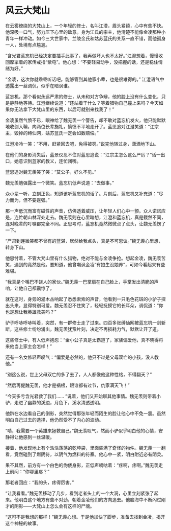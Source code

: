 # 风云大梵山

在云雾缭绕的大梵山上，一个年轻的修士，名叫江澄，眉头紧锁，心中有些不快。他深吸一口气，努力压下心里的敌意。身为江氏的宗主，他清楚不能像金凌那种小青年一样冲动。如今三大世家中，兰陵金氏和姑苏蓝氏的关系一直不错，而他孤身一人，处境有点尴尬。

“含光君蓝忘机已经决定要插手此事了，我再做坏人也不太好。”江澄想着，慢慢收回摩挲着的家传戒指“紫电”。他心想：“不要轻易动手，没把握的话，还是稳住情绪为好。”

“金凌，这次你就乖乖听话吧。能够管到其他家小辈，也是很难得的。” 江澄语气中透露出一丝调侃，似乎在暗讽谁。

蓝忘机，那个看似永远严肃的修士，从未和对方争辩，他的脸上没有什么变化，只是静静地等待。江澄继续说道：“还站着干什么？等着猎物自己撞上来吗？今天如果你无法拿下大梵山里的东西，以后可就别来找我了！”

金凌虽然气愤不已，眼神给了魏无羡一个警告，却不敢对蓝忘机发火，他只能默默地收剑入鞘，向两位长辈施礼，愤愤不平地走开了。蓝思追对江澄笑道：“江宗主，毁掉的缚仙网，姑苏蓝氏一定会如数赔偿。”

江澄冷冷一笑：“不用，赶紧回去吧，免得被罚。”说完他转过身，潇洒地下山。

在他们的身影消失后，蓝景仪忍不住对蓝思追说：“江宗主怎么这么严厉？”话一出口，她意识到蓝家的教义，连忙闭嘴。

蓝思追对魏无羡笑了笑：“莫公子，好久不见。”

魏无羡勉强露出一个微笑。蓝忘机低声说道：“去做事。”

众小辈一听，立刻正色，知道该听蓝忘机的话了。片刻后，蓝忘机又补充道：“尽力而为，但不要逞强。”

那一声低沉而富有磁性的声音，仿佛透着威压，让年轻人们心中一颤。众人诺诺应是，连忙朝山林深处走去。魏无羡则在心里暗想，江澄和蓝忘机，真是截然不同，连对晚辈的叮嘱都完全不同。正思考时，蓝忘机竟然微微点了点头，让魏无羡愣了一下。

“严肃到连微笑都不曾有的蓝湛，居然给我点头，真是不可思议。”魏无羡心里想，转身下山。

他思忖着，不管大梵山里有什么猎物，绝对不能与金凌争抢。想起金凌，魏无羡苦笑，遇到的竟然是他。要知道，他曾嘲讽金凌“有娘生没娘养”，可如今看起来有些难堪。

“我真是个嘴巴不饶人的家伙。”魏无羡一巴掌扇在自己脸上，手掌发出清脆的声响，让他自己都震惊了。

就在这时，身旁的灌木丛响起了悉悉索索的声音，他看到一只毛色花斑的小驴子探出头来，显得特别可爱。魏无羡忍不住笑了，轻轻抚摸它的长耳朵，调侃道：“你也是想让我英雄救美吗？”

驴子呼哧呼哧叫着，突然，有一群修士走了过来。四百多张缚仙网被蓝忘机一剑斩断，这些修士纷纷涌出，魏无羡犹豫片刻，决定不再损耗力气，默默让开了道。

这些修士中，有人低声抱怨：“金小公子真是太霸道了，家族偏爱他，真不晓得将来他当上家主会怎样！”

还有一名女修轻声叹气：“偏爱是必然的，他只不过是父母双亡的小孩，没人教他。”

“别这么说，世上父母双亡的多了去了，人人都像他这种性格，不得翻天？”

“然后再提魏无羡，他才是祸根，跟谁都有过节，仇家满天飞！” 

“今天多亏含光君救了我们…… ”说着，他们又开始聊其他事情。魏无羡则带着小驴，走进了幽静的溪边，月色下，溪水清透透明。

他趴在水边看自己的倒影，突然觉得那张年轻而陌生的脸让他心中不免一震。虽然明白自己过去的选择，他仍然受不了内心的波动。

“啧，我需要一个英雄来拯救自己。”魏无羡叹气，然而小驴似乎明白他的心情，安静得让他感到一丝温暖。

接着，他发现地上有个浩浩荡荡的乾坤袋，里面装满了奇怪的物件。魏无羡一一翻看，竟然碰到了燃阴符，以阴气为燃料的符篆。他心中一紧，明白附近必有阴灵。 

果不其然，前方有一个白色的佝偻身影，正低声嘀咕着：“疼啊，疼啊。”魏无羡走上前问：“你哪里疼？”

那老者回应：“我的头，疼得厉害。”

“让我看看。”魏无羡移动了几步，看到老者头上的一个大洞，心里立刻紧张了起来。他明白这个地方有些不对劲，朝着金凌他们的方向追去。他脑海中不断闪过刚才的阴影——大梵山上怎么会有这样的尸魂。

“这可不是我想的那样！”魏无羡心想。于是他加快了脚步，准备去找到金凌，揭开这个神秘的故事。